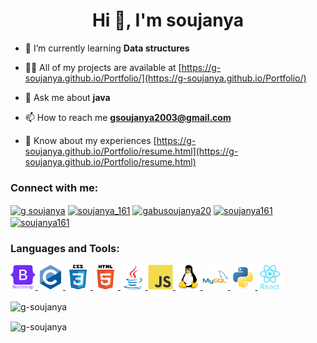 <h1 align="center">Hi 👋, I'm soujanya</h1>
<!--<h3 align="center">A passionate frontend developer</h3>-->

- 🌱 I’m currently learning **Data structures**

- 👨‍💻 All of my projects are available at [https://g-soujanya.github.io/Portfolio/](https://g-soujanya.github.io/Portfolio/)

- 💬 Ask me about **java**

- 📫 How to reach me **gsoujanya2003@gmail.com**

- 📄 Know about my experiences [https://g-soujanya.github.io/Portfolio/resume.html](https://g-soujanya.github.io/Portfolio/resume.html)

<h3 align="left">Connect with me:</h3>
<p align="left">
<a href="https://www.linkedin.com/in/g-soujanya-9108ba271/" target="blank"><img align="center" src="https://raw.githubusercontent.com/rahuldkjain/github-profile-readme-generator/master/src/images/icons/Social/linked-in-alt.svg" alt="g soujanya" height="30" width="40" /></a>
<a href="https://instagram.com/soujanya_161" target="blank"><img align="center" src="https://raw.githubusercontent.com/rahuldkjain/github-profile-readme-generator/master/src/images/icons/Social/instagram.svg" alt="soujanya_161" height="30" width="40" /></a>
<a href="https://www.codechef.com/users/gabusoujanya20" target="blank"><img align="center" src="https://cdn.jsdelivr.net/npm/simple-icons@3.1.0/icons/codechef.svg" alt="gabusoujanya20" height="30" width="40" /></a>
<a href="https://www.hackerrank.com/soujanya161" target="blank"><img align="center" src="https://raw.githubusercontent.com/rahuldkjain/github-profile-readme-generator/master/src/images/icons/Social/hackerrank.svg" alt="soujanya161" height="30" width="40" /></a>
<a href="https://www.leetcode.com/soujanya161" target="blank"><img align="center" src="https://raw.githubusercontent.com/rahuldkjain/github-profile-readme-generator/master/src/images/icons/Social/leet-code.svg" alt="soujanya161" height="30" width="40" /></a>
</p>

<h3 align="left">Languages and Tools:</h3>
<p align="left"> <a href="https://getbootstrap.com" target="_blank" rel="noreferrer"> <img src="https://raw.githubusercontent.com/devicons/devicon/master/icons/bootstrap/bootstrap-plain-wordmark.svg" alt="bootstrap" width="40" height="40"/> </a> <a href="https://www.cprogramming.com/" target="_blank" rel="noreferrer"> <img src="https://raw.githubusercontent.com/devicons/devicon/master/icons/c/c-original.svg" alt="c" width="40" height="40"/> </a> <a href="https://www.w3schools.com/css/" target="_blank" rel="noreferrer"> <img src="https://raw.githubusercontent.com/devicons/devicon/master/icons/css3/css3-original-wordmark.svg" alt="css3" width="40" height="40"/> </a> <a href="https://www.w3.org/html/" target="_blank" rel="noreferrer"> <img src="https://raw.githubusercontent.com/devicons/devicon/master/icons/html5/html5-original-wordmark.svg" alt="html5" width="40" height="40"/> </a> <a href="https://www.java.com" target="_blank" rel="noreferrer"> <img src="https://raw.githubusercontent.com/devicons/devicon/master/icons/java/java-original.svg" alt="java" width="40" height="40"/> </a> <a href="https://developer.mozilla.org/en-US/docs/Web/JavaScript" target="_blank" rel="noreferrer"> <img src="https://raw.githubusercontent.com/devicons/devicon/master/icons/javascript/javascript-original.svg" alt="javascript" width="40" height="40"/> </a> <a href="https://www.linux.org/" target="_blank" rel="noreferrer"> <img src="https://raw.githubusercontent.com/devicons/devicon/master/icons/linux/linux-original.svg" alt="linux" width="40" height="40"/> </a> <a href="https://www.mysql.com/" target="_blank" rel="noreferrer"> <img src="https://raw.githubusercontent.com/devicons/devicon/master/icons/mysql/mysql-original-wordmark.svg" alt="mysql" width="40" height="40"/> </a> <a href="https://www.python.org" target="_blank" rel="noreferrer"> <img src="https://raw.githubusercontent.com/devicons/devicon/master/icons/python/python-original.svg" alt="python" width="40" height="40"/> </a> <a href="https://reactjs.org/" target="_blank" rel="noreferrer"> <img src="https://raw.githubusercontent.com/devicons/devicon/master/icons/react/react-original-wordmark.svg" alt="react" width="40" height="40"/> </a> </p>

<p><img align="center" src="https://github-readme-stats.vercel.app/api/top-langs?username=g-soujanya&show_icons=true&locale=en&layout=compact" alt="g-soujanya" /></p>

<p><img align="center" src="https://github-readme-streak-stats.herokuapp.com/?user=g-soujanya&" alt="g-soujanya" /></p>
